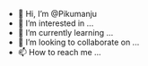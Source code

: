 - 👋 Hi, I’m @Pikumanju
- 👀 I’m interested in ...
- 🌱 I’m currently learning ...
- 💞️ I’m looking to collaborate on ...
- 📫 How to reach me ...

<!---
Pikumanju/Pikumanju is a ✨ special ✨ repository because its `README.md` (this file) appears on your GitHub profile.
You can click the Preview link to take a look at your changes.
--->
